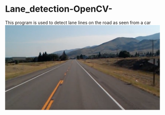 # Lane_detection-OpenCV-

This program is used to detect lane lines on the road as seen from a car 
![](test_image.jpg)

